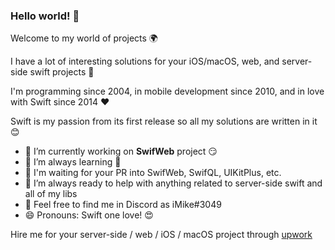### Hello world! 👋

Welcome to my world of projects 🌍

I have a lot of interesting solutions for your iOS/macOS, web, and server-side swift projects 🚀

I'm programming since 2004, in mobile development since 2010, and in love with Swift since 2014 ❤️

Swift is my passion from its first release so all my solutions are written in it 😊

- 🔭 I’m currently working on **SwifWeb** project 😏
- 🌱 I’m always learning 🧐
- 👯 I'm waiting for your PR into SwifWeb, SwifQL, UIKitPlus, etc.
- 🍻 I’m always ready to help with anything related to server-side swift and all of my libs
- 💬 Feel free to find me in Discord as iMike#3049
- 😄 Pronouns: Swift one love! 😍

Hire me for your server-side / web / iOS / macOS project through [upwork](http://upwork.com/freelancers/~01e0f70e7b012fe926)
